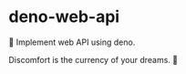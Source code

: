 # deno-web-api
🔭 Implement web API using deno.


<!-- INSPIRATIONAL_QUOTE_START -->
Discomfort is the currency of your dreams.
🦄
<!-- INSPIRATIONAL_QUOTE_END -->
